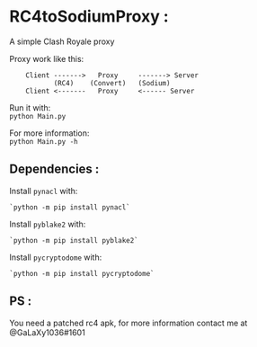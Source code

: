 # RC4toSodiumProxy :
A simple Clash Royale proxy

Proxy work like this:<br />
        
        Client ------->   Proxy     -------> Server
               (RC4)    (Convert)   (Sodium)
        Client <-------   Proxy     <------ Server

Run it with:<br />
`python Main.py`

For more information:<br />
`python Main.py -h`

## Dependencies :
Install `pynacl` with:<br />

    `python -m pip install pynacl`

Install `pyblake2` with:<br />

    `python -m pip install pyblake2`

Install `pycryptodome` with:<br />

    `python -m pip install pycryptodome`

## PS :
You need a patched rc4 apk, for more information contact me at @GaLaXy1036#1601
